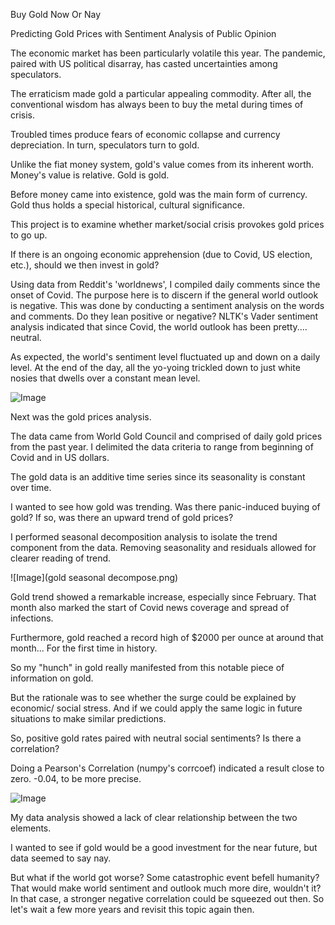 Buy Gold Now Or Nay

Predicting Gold Prices with Sentiment Analysis of Public Opinion

The economic market has been particularly volatile this year. The pandemic, paired with US political disarray, has casted uncertainties among speculators.

The erraticism made gold a particular appealing commodity. After all, the conventional wisdom has always been to buy the metal during times of crisis.

Troubled times produce fears of economic collapse and currency depreciation. In turn, speculators turn to gold.

Unlike the fiat money system, gold's value comes from its inherent worth. Money's value is relative. Gold is gold.

Before money came into existence, gold was the main form of currency. Gold thus holds a special historical, cultural significance.

This project is to examine whether market/social crisis provokes gold prices to go up.

If there is an ongoing economic apprehension (due to Covid, US election, etc.), should we then invest in gold?

Using data from Reddit's 'worldnews', I compiled daily comments since the onset of Covid. The purpose here is to discern if the general world outlook is negative. This was done by conducting a sentiment analysis on the words and comments. Do they lean positive or negative?
NLTK's Vader sentiment analysis indicated that since Covid, the world outlook has been pretty.... neutral.

As expected, the world's sentiment level fluctuated up and down on a daily level. At the end of the day, all the yo-yoing trickled down to just white nosies that dwells over a constant mean level.

![Image](https://github.com/tengmelody/Capstone2_Buy_Gold_Now_Or_Nay/blob/master/img/Are%20we%20all%20going%20to%20hell%3F.png)

Next was the gold prices analysis.

The data came from World Gold Council and comprised of daily gold prices from the past year. I delimited the data criteria to range from beginning of Covid and in US dollars.

The gold data is an additive time series since its seasonality is constant over time.

I wanted to see how gold was trending. Was there panic-induced buying of gold? If so, was there an upward trend of gold prices?

I performed seasonal decomposition analysis to isolate the trend component from the data. Removing seasonality and residuals allowed for clearer reading of trend.

![Image](gold seasonal decompose.png)

Gold trend showed a remarkable increase, especially since February. That month also marked the start of Covid news coverage and spread of infections.

Furthermore, gold reached a record high of $2000 per ounce at around that month... For the first time in history.

So my "hunch" in gold really manifested from this notable piece of information on gold.

But the rationale was to see whether the surge could be explained by economic/ social stress. And if we could apply the same logic in future situations to make similar predictions.

So, positive gold rates paired with neutral social sentiments? Is there a correlation?

Doing a Pearson's Correlation (numpy's corrcoef) indicated a result close to zero. -0.04, to be more precise.

![Image](corr.png)

My data analysis showed a lack of clear relationship between the two elements.

I wanted to see if gold would be a good investment for the near future, but data seemed to say nay.

But what if the world got worse? Some catastrophic event befell humanity? That would make world sentiment and outlook much more dire, wouldn't it? In that case, a stronger negative correlation could be squeezed out then. So let's wait a few more years and revisit this topic again then.
